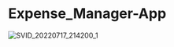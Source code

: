 # Expense_Manager-App

![SVID_20220717_214200_1](https://user-images.githubusercontent.com/93570267/179682670-c2fde8dd-c9cd-4e07-abfd-c21753af3604.gif)
